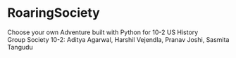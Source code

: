# RoaringSociety
Choose your own Adventure built with Python for 10-2 US History  
  Group Society 10-2: Aditya Agarwal, Harshil Vejendla, Pranav Joshi, Sasmita Tangudu
